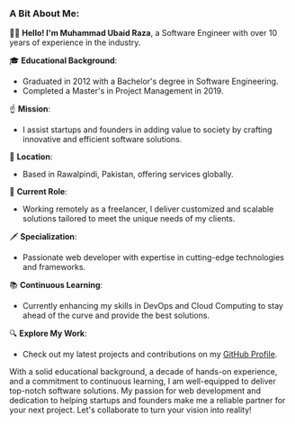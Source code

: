 ### A Bit About Me:

👋🏼 **Hello! I'm Muhammad Ubaid Raza**, a Software Engineer with over 10 years of experience in the industry.

🎓 **Educational Background**:
- Graduated in 2012 with a Bachelor's degree in Software Engineering.
- Completed a Master's in Project Management in 2019.

☝ **Mission**:
- I assist startups and founders in adding value to society by crafting innovative and efficient software solutions.

🚩 **Location**:
- Based in Rawalpindi, Pakistan, offering services globally.

🔨 **Current Role**:
- Working remotely as a freelancer, I deliver customized and scalable solutions tailored to meet the unique needs of my clients.

🗡 **Specialization**:
- Passionate web developer with expertise in cutting-edge technologies and frameworks.

📚 **Continuous Learning**:
- Currently enhancing my skills in DevOps and Cloud Computing to stay ahead of the curve and provide the best solutions.

🔍 **Explore My Work**:
- Check out my latest projects and contributions on my [GitHub Profile](https://github.com/mubaidr).

With a solid educational background, a decade of hands-on experience, and a commitment to continuous learning, I am well-equipped to deliver top-notch software solutions. My passion for web development and dedication to helping startups and founders make me a reliable partner for your next project. Let's collaborate to turn your vision into reality!
